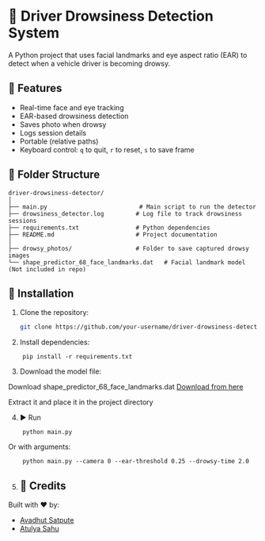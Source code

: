 # 🛑 Driver Drowsiness Detection System

A Python project that uses facial landmarks and eye aspect ratio (EAR) to detect when a vehicle driver is becoming drowsy.

## 🚀 Features

- Real-time face and eye tracking
- EAR-based drowsiness detection
- Saves photo when drowsy
- Logs session details
- Portable (relative paths)
- Keyboard control: `q` to quit, `r` to reset, `s` to save frame

## 📂 Folder Structure



``` 
driver-drowsiness-detector/
│
├── main.py                          # Main script to run the detector
├── drowsiness_detector.log         # Log file to track drowsiness sessions
├── requirements.txt                # Python dependencies
├── README.md                       # Project documentation
│
├── drowsy_photos/                  # Folder to save captured drowsy images
└── shape_predictor_68_face_landmarks.dat   # Facial landmark model (Not included in repo)
```


## 🔧 Installation

1. Clone the repository:
   ```bash
   git clone https://github.com/your-username/driver-drowsiness-detector.git

2. Install dependencies:
``` 
    pip install -r requirements.txt
``` 

3. Download the model file:

Download shape_predictor_68_face_landmarks.dat
[Download from here](https://dlib.net/files/shape_predictor_68_face_landmarks.dat.bz2)

Extract it and place it in the project directory

4. ▶️ Run
``` 
    python main.py
``` 
Or with arguments:
``` 
    python main.py --camera 0 --ear-threshold 0.25 --drowsy-time 2.0

``` 

5. ## 🙌 Credits

Built with ❤️ by:

- [Avadhut Satpute](https://github.com/Avadhut2)
- [Atulya Sahu](https://github.com/devatulya) 
